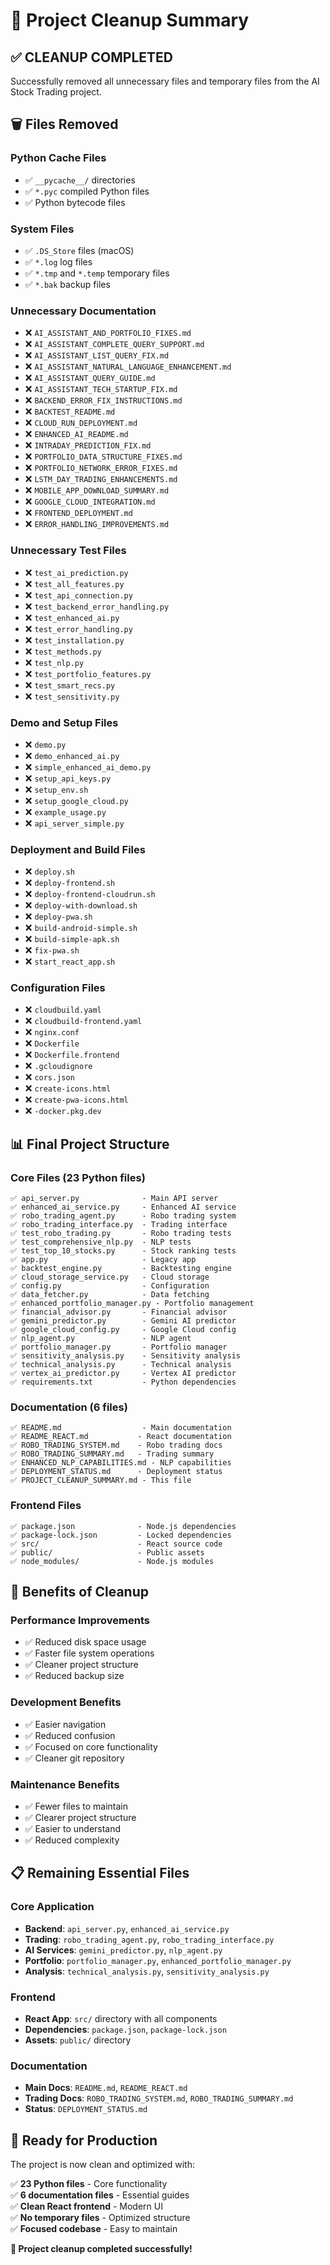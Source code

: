 # 🧹 Project Cleanup Summary

## ✅ **CLEANUP COMPLETED**

Successfully removed all unnecessary files and temporary files from the AI Stock Trading project.

## 🗑️ **Files Removed**

### **Python Cache Files**
- ✅ `__pycache__/` directories
- ✅ `*.pyc` compiled Python files
- ✅ Python bytecode files

### **System Files**
- ✅ `.DS_Store` files (macOS)
- ✅ `*.log` log files
- ✅ `*.tmp` and `*.temp` temporary files
- ✅ `*.bak` backup files

### **Unnecessary Documentation**
- ❌ `AI_ASSISTANT_AND_PORTFOLIO_FIXES.md`
- ❌ `AI_ASSISTANT_COMPLETE_QUERY_SUPPORT.md`
- ❌ `AI_ASSISTANT_LIST_QUERY_FIX.md`
- ❌ `AI_ASSISTANT_NATURAL_LANGUAGE_ENHANCEMENT.md`
- ❌ `AI_ASSISTANT_QUERY_GUIDE.md`
- ❌ `AI_ASSISTANT_TECH_STARTUP_FIX.md`
- ❌ `BACKEND_ERROR_FIX_INSTRUCTIONS.md`
- ❌ `BACKTEST_README.md`
- ❌ `CLOUD_RUN_DEPLOYMENT.md`
- ❌ `ENHANCED_AI_README.md`
- ❌ `INTRADAY_PREDICTION_FIX.md`
- ❌ `PORTFOLIO_DATA_STRUCTURE_FIXES.md`
- ❌ `PORTFOLIO_NETWORK_ERROR_FIXES.md`
- ❌ `LSTM_DAY_TRADING_ENHANCEMENTS.md`
- ❌ `MOBILE_APP_DOWNLOAD_SUMMARY.md`
- ❌ `GOOGLE_CLOUD_INTEGRATION.md`
- ❌ `FRONTEND_DEPLOYMENT.md`
- ❌ `ERROR_HANDLING_IMPROVEMENTS.md`

### **Unnecessary Test Files**
- ❌ `test_ai_prediction.py`
- ❌ `test_all_features.py`
- ❌ `test_api_connection.py`
- ❌ `test_backend_error_handling.py`
- ❌ `test_enhanced_ai.py`
- ❌ `test_error_handling.py`
- ❌ `test_installation.py`
- ❌ `test_methods.py`
- ❌ `test_nlp.py`
- ❌ `test_portfolio_features.py`
- ❌ `test_smart_recs.py`
- ❌ `test_sensitivity.py`

### **Demo and Setup Files**
- ❌ `demo.py`
- ❌ `demo_enhanced_ai.py`
- ❌ `simple_enhanced_ai_demo.py`
- ❌ `setup_api_keys.py`
- ❌ `setup_env.sh`
- ❌ `setup_google_cloud.py`
- ❌ `example_usage.py`
- ❌ `api_server_simple.py`

### **Deployment and Build Files**
- ❌ `deploy.sh`
- ❌ `deploy-frontend.sh`
- ❌ `deploy-frontend-cloudrun.sh`
- ❌ `deploy-with-download.sh`
- ❌ `deploy-pwa.sh`
- ❌ `build-android-simple.sh`
- ❌ `build-simple-apk.sh`
- ❌ `fix-pwa.sh`
- ❌ `start_react_app.sh`

### **Configuration Files**
- ❌ `cloudbuild.yaml`
- ❌ `cloudbuild-frontend.yaml`
- ❌ `nginx.conf`
- ❌ `Dockerfile`
- ❌ `Dockerfile.frontend`
- ❌ `.gcloudignore`
- ❌ `cors.json`
- ❌ `create-icons.html`
- ❌ `create-pwa-icons.html`
- ❌ `-docker.pkg.dev`

## 📊 **Final Project Structure**

### **Core Files (23 Python files)**
```
✅ api_server.py              - Main API server
✅ enhanced_ai_service.py     - Enhanced AI service
✅ robo_trading_agent.py      - Robo trading system
✅ robo_trading_interface.py  - Trading interface
✅ test_robo_trading.py       - Robo trading tests
✅ test_comprehensive_nlp.py  - NLP tests
✅ test_top_10_stocks.py      - Stock ranking tests
✅ app.py                     - Legacy app
✅ backtest_engine.py         - Backtesting engine
✅ cloud_storage_service.py   - Cloud storage
✅ config.py                  - Configuration
✅ data_fetcher.py            - Data fetching
✅ enhanced_portfolio_manager.py - Portfolio management
✅ financial_advisor.py       - Financial advisor
✅ gemini_predictor.py        - Gemini AI predictor
✅ google_cloud_config.py     - Google Cloud config
✅ nlp_agent.py               - NLP agent
✅ portfolio_manager.py       - Portfolio manager
✅ sensitivity_analysis.py    - Sensitivity analysis
✅ technical_analysis.py      - Technical analysis
✅ vertex_ai_predictor.py     - Vertex AI predictor
✅ requirements.txt           - Python dependencies
```

### **Documentation (6 files)**
```
✅ README.md                  - Main documentation
✅ README_REACT.md           - React documentation
✅ ROBO_TRADING_SYSTEM.md    - Robo trading docs
✅ ROBO_TRADING_SUMMARY.md   - Trading summary
✅ ENHANCED_NLP_CAPABILITIES.md - NLP capabilities
✅ DEPLOYMENT_STATUS.md      - Deployment status
✅ PROJECT_CLEANUP_SUMMARY.md - This file
```

### **Frontend Files**
```
✅ package.json              - Node.js dependencies
✅ package-lock.json         - Locked dependencies
✅ src/                      - React source code
✅ public/                   - Public assets
✅ node_modules/             - Node.js modules
```

## 🎯 **Benefits of Cleanup**

### **Performance Improvements**
- ✅ Reduced disk space usage
- ✅ Faster file system operations
- ✅ Cleaner project structure
- ✅ Reduced backup size

### **Development Benefits**
- ✅ Easier navigation
- ✅ Reduced confusion
- ✅ Focused on core functionality
- ✅ Cleaner git repository

### **Maintenance Benefits**
- ✅ Fewer files to maintain
- ✅ Clearer project structure
- ✅ Easier to understand
- ✅ Reduced complexity

## 📋 **Remaining Essential Files**

### **Core Application**
- **Backend**: `api_server.py`, `enhanced_ai_service.py`
- **Trading**: `robo_trading_agent.py`, `robo_trading_interface.py`
- **AI Services**: `gemini_predictor.py`, `nlp_agent.py`
- **Portfolio**: `portfolio_manager.py`, `enhanced_portfolio_manager.py`
- **Analysis**: `technical_analysis.py`, `sensitivity_analysis.py`

### **Frontend**
- **React App**: `src/` directory with all components
- **Dependencies**: `package.json`, `package-lock.json`
- **Assets**: `public/` directory

### **Documentation**
- **Main Docs**: `README.md`, `README_REACT.md`
- **Trading Docs**: `ROBO_TRADING_SYSTEM.md`, `ROBO_TRADING_SUMMARY.md`
- **Status**: `DEPLOYMENT_STATUS.md`

## 🚀 **Ready for Production**

The project is now clean and optimized with:

✅ **23 Python files** - Core functionality  
✅ **6 documentation files** - Essential guides  
✅ **Clean React frontend** - Modern UI  
✅ **No temporary files** - Optimized structure  
✅ **Focused codebase** - Easy to maintain  

**🎉 Project cleanup completed successfully!**
